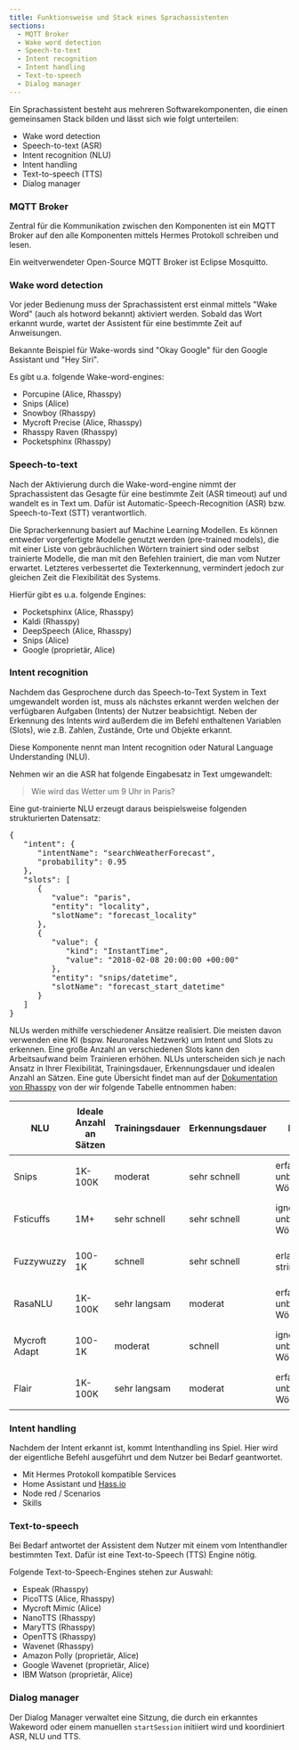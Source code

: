 ```yaml
---
title: Funktionsweise und Stack eines Sprachassistenten
sections:
  - MQTT Broker
  - Wake word detection
  - Speech-to-text
  - Intent recognition
  - Intent handling
  - Text-to-speech
  - Dialog manager
---
```


Ein Sprachassistent besteht aus mehreren Softwarekomponenten, die einen gemeinsamen Stack bilden und lässt sich wie folgt unterteilen:

- Wake word detection
- Speech-to-text (ASR)
- Intent recognition (NLU)
- Intent handling
- Text-to-speech (TTS)
- Dialog manager

### MQTT Broker

Zentral für die Kommunikation zwischen den Komponenten ist ein MQTT Broker auf den alle Komponenten mittels Hermes Protokoll schreiben und lesen.

Ein weitverwendeter Open-Source MQTT Broker ist Eclipse Mosquitto.

### Wake word detection

Vor jeder Bedienung muss der Sprachassistent erst einmal mittels "Wake Word" (auch als hotword bekannt) aktiviert werden. Sobald das Wort erkannt wurde, wartet der Assistent für eine bestimmte Zeit auf Anweisungen.

Bekannte Beispiel für Wake-words sind "Okay Google" für den Google Assistant und "Hey Siri".

Es gibt u.a. folgende Wake-word-engines:

- Porcupine (Alice, Rhasspy)
- Snips (Alice)
- Snowboy (Rhasspy)
- Mycroft Precise (Alice, Rhasspy)
- Rhasspy Raven (Rhasspy)
- Pocketsphinx (Rhasspy)

### Speech-to-text

Nach der Aktivierung durch die Wake-word-engine nimmt der Sprachassistent das Gesagte für eine bestimmte Zeit (ASR timeout) auf und wandelt es in Text um. Dafür ist Automatic-Speech-Recognition (ASR) bzw. Speech-to-Text (STT) verantwortlich.

Die Spracherkennung basiert auf Machine Learning Modellen. Es können entweder vorgefertigte Modelle genutzt werden (pre-trained models), die mit einer Liste von gebräuchlichen Wörtern trainiert sind oder selbst trainierte Modelle, die man mit den Befehlen trainiert, die man vom Nutzer erwartet. Letzteres verbessertet die Texterkennung, vermindert jedoch zur gleichen Zeit die Flexibilität des Systems.

Hierfür gibt es u.a. folgende Engines:

- Pocketsphinx (Alice, Rhasspy)
- Kaldi (Rhasspy)
- DeepSpeech (Alice, Rhasspy)
- Snips (Alice)
- Google (proprietär, Alice)

### Intent recognition

Nachdem das Gesprochene durch das Speech-to-Text System in Text umgewandelt worden ist, muss als nächstes erkannt werden welchen der verfügbaren Aufgaben (Intents) der Nutzer beabsichtigt. Neben der Erkennung des Intents wird außerdem die im Befehl enthaltenen Variablen (Slots), wie z.B. Zahlen, Zustände, Orte und Objekte erkannt.

Diese Komponente nennt man Intent recognition oder Natural Language Understanding (NLU).

Nehmen wir an die ASR hat folgende Eingabesatz in Text umgewandelt:

<blockquote class="blockquote">
  <p class="mb-0">Wie wird das Wetter um 9 Uhr in Paris?</p>
</blockquote>

Eine gut-trainierte NLU erzeugt daraus beispielsweise folgenden strukturierten Datensatz:
<pre>
{
   "intent": {
      "intentName": "searchWeatherForecast",
      "probability": 0.95
   },
   "slots": [
      {
         "value": "paris",
         "entity": "locality",
         "slotName": "forecast_locality"
      },
      {
         "value": {
            "kind": "InstantTime",
            "value": "2018-02-08 20:00:00 +00:00"
         },
         "entity": "snips/datetime",
         "slotName": "forecast_start_datetime"
      }
   ]
}
</pre>

NLUs werden mithilfe verschiedener Ansätze realisiert. Die meisten davon verwenden eine KI (bspw. Neuronales Netzwerk) um Intent und Slots zu erkennen. Eine große Anzahl an verschiedenen Slots kann den Arbeitsaufwand beim Trainieren erhöhen. NLUs unterscheiden sich je nach Ansatz in Ihrer Flexibilität, Trainingsdauer, Erkennungsdauer und idealen Anzahl an Sätzen. Eine gute Übersicht findet man auf der [Dokumentation von Rhasspy][RHASPY-NLU] von der wir folgende Tabelle entnommen haben:

[RHASPY-NLU]: https://rhasspy.readthedocs.io/en/latest/intent-recognition/

<style>
table, th, td {
  border-collapse: collapse;
}
th, td {
  padding: 0.5em;
}
</style>

<table style="width:100%">
<colgroup>
<col width="10%" />
<col width="15%" />
<col width="15%" />
<col width="15%" />
<col width="20%" />
<col width="15%" />
<col width="5%" />
<col width="5%" />
</colgroup>
<thead>
<tr class="header" >
<th>NLU</th>
<th>Ideale Anzahl an Sätzen</th>
<th>Trainingsdauer</th>
<th>Erkennungsdauer</th>
<th>Flexibilität</th>
<th>Lizenz</th>
<th>Alice</th>
<th>Rhasspy</th>
</tr>
</thead>
<tbody>
<tr>
<td>Snips</td>
<td>1K-100K</td>
<td>moderat</td>
<td>sehr schnell</td>
<td>erfasst unbekannte Wörter/Einheiten</td>
<td>Apache 2 Lizenz</td>
<td>✗</td>
<td>✗</td>
</tr>
<tr>
<td>Fsticuffs</td>
<td>1M+</td>
<td>sehr schnell</td>
<td>sehr schnell</td>
<td>ignoriert unbekannte Wörter</td>
<td>–</td>
<td></td>
<td>✗</td>
</tr>
<tr>
<td>Fuzzywuzzy</td>
<td>100-1K</td>
<td>schnell</td>
<td>sehr schnell</td>
<td>erlaubt fuzzy string matching</td>
<td>GPL 2.0 Lizenz</td>
<td></td>
<td>✗</td>
</tr>
<tr>
<td>RasaNLU</td>
<td>1K-100K</td>
<td>sehr langsam</td>
<td>moderat</td>
<td>erfasst unbekannte Wörter</td>
<td>Apache 2 Lizenz</td>
<td></td>
<td>✗</td>
</tr>
<tr>
<td>Mycroft Adapt</td>
<td>100-1K</td>
<td>moderat</td>
<td>schnell</td>
<td>ignoriert unbekannte Wörter</td>
<td>–</td>
<td></td>
<td>✗</td>
</tr>
<tr>
<td>Flair</td>
<td>1K-100K</td>
<td>sehr langsam</td>
<td>moderat</td>
<td>erfasst unbekannte Wörter</td>
<td>–</td>
<td></td>
<td>✗</td>
</tr>
</tbody>
</table>

### Intent handling

Nachdem der Intent erkannt ist, kommt Intenthandling ins Spiel. Hier wird der eigentliche Befehl ausgeführt und dem Nutzer bei Bedarf geantwortet.

- Mit Hermes Protokoll kompatible Services
- Home Assistant und [Hass.io](http://Hass.io)
- Node red / Scenarios
- Skills

### Text-to-speech

Bei Bedarf antwortet der Assistent dem Nutzer mit einem vom Intenthandler bestimmten Text. Dafür ist eine Text-to-Speech (TTS) Engine nötig.

Folgende Text-to-Speech-Engines stehen zur Auswahl:

- Espeak (Rhasspy)
- PicoTTS (Alice, Rhasspy)
- Mycroft Mimic (Alice)
- NanoTTS (Rhasspy)
- MaryTTS (Rhasspy)
- OpenTTS (Rhasspy)
- Wavenet (Rhasspy)
- Amazon Polly (proprietär, Alice)
- Google Wavenet (proprietär, Alice)
- IBM Watson (proprietär, Alice)

### Dialog manager

Der Dialog Manager verwaltet eine Sitzung, die durch ein erkanntes Wakeword oder einem manuellen `startSession` initiiert wird und koordiniert ASR, NLU und TTS.
